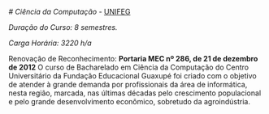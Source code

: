 _# Ciência da Computação_ - [UNIFEG](https://www.unifeg.edu.br/webacademico/site/descricaocurso.jsp?codigocurso=101)

_Duração do Curso: 8 semestres._

_Carga Horária: 3220 h/a_

Renovação de Reconhecimento: **Portaria MEC nº 286, de 21 de dezembro de 2012** O curso de Bacharelado em Ciência da Computação do Centro Universitário da Fundação Educacional Guaxupé foi criado com o objetivo de atender à grande demanda por profissionais da área de informática, nesta região, marcada, nas últimas décadas pelo crescimento populacional e pelo grande desenvolvimento econômico, sobretudo da agroindústria. 
